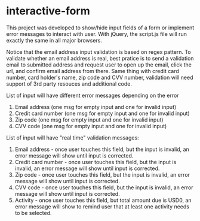 # interactive-form

This project was developed to show/hide input fields of a form or implement error messages to interact with user. With jQuery,
the script.js file will run exactly the same in all major browsers. 

Notice that the email address input validation is based on regex pattern. To validate whether an email address is real, 
best pratice is to send a validation email to submitted address and request user to open up the email, click the url, and
confirm email address from there. Same thing with credit card number, card holder's name, zip code and CVV number, validation 
will need support of 3rd party resouces and additional code.

List of input will have different error messages depending on the error
1. Email address (one msg for empty input and one for invalid input)
2. Credit card number (one msg for empty input and one for invalid input)
3. Zip code (one msg for empty input and one for invalid input)
4. CVV code (one msg for empty input and one for invalid input)

List of input will have "real time" validation messages:
1. Email address - once user touches this field, but the input is invalid, an error message will show until input is corrected.
2. Credit card number - once user touches this field, but the input is invalid, an error message will show until input is corrected.
3. Zip code - once user touches this field, but the input is invalid, an error message will show until input is corrected.
4. CVV code - once user touches this field, but the input is invalid, an error message will show until input is corrected.
5. Activity - once user touches this field, but total amount due is USD0, an error message will show to remind user that at least one activity needs to be selected.
